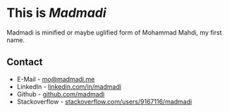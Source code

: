# This is _Madmadi_

Madmadi is minified or maybe uglified form of Mohammad Mahdi, my first name.

## Contact

- E-Mail - [mo@madmadi.me](mailto:mo@madmadi.me)
- LinkedIn - [linkedin.com/in/madmadi](https://linkedin.com/in/madmadi)
- Github - [github.com/madmadi](github.com/madmadi)
- Stackoverflow - [stackoverflow.com/users/9167116/madmadi](stackoverflow.com/users/9167116/madmadi)
